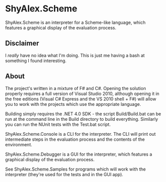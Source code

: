 ShyAlex.Scheme
==============

ShyAlex.Scheme is an interpreter for a Scheme-like language, which features a graphical display of the evaluation process.

Disclaimer
----------

I *really* have no idea what I'm doing. This is just me having a bash at something I found interesting.

About
-----

The project's written in a mixture of F# and C#. Opening the solution properly requires a full version of Visual Studio 2010, although opening it in the free editions (Visual C# Express and the VS 2010 shell + F#) will allow you to work with the projects which use the appropriate language.

Building simply requires the .NET 4.0 SDK - the script Build/Build.bat can be run at the command line in the Build directory to build everything. Similarly you can run the NUnit tests with the Test.bat script.

ShyAlex.Scheme.Console is a CLI for the interpreter. The CLI will print out intermediate steps in the evaluation process and the contents of the environment.

ShyAlex.Scheme.Debugger is a GUI for the interpreter, which features a graphical display of the evaluation process.

See ShyAlex.Scheme.Samples for programs which will work with the interpreter (they're used for the tests and in the GUI app).
